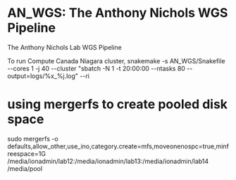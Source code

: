 # AN_WGS: The Anthony Nichols WGS Pipeline
The Anthony Nichols Lab WGS Pipeline

To run Compute Canada Niagara cluster, snakemake -s AN_WGS/Snakefile  --cores 1 -j 40 --cluster "sbatch -N 1 -t 20:00:00 --ntasks 80 --output=logs/%x_%j.log" --ri
# using mergerfs to create pooled disk space
sudo mergerfs -o defaults,allow_other,use_ino,category.create=mfs,moveonenospc=true,minfreespace=1G /media/ionadmin/lab12:/media/ionadmin/lab13:/media/ionadmin/lab14 /media/pool

